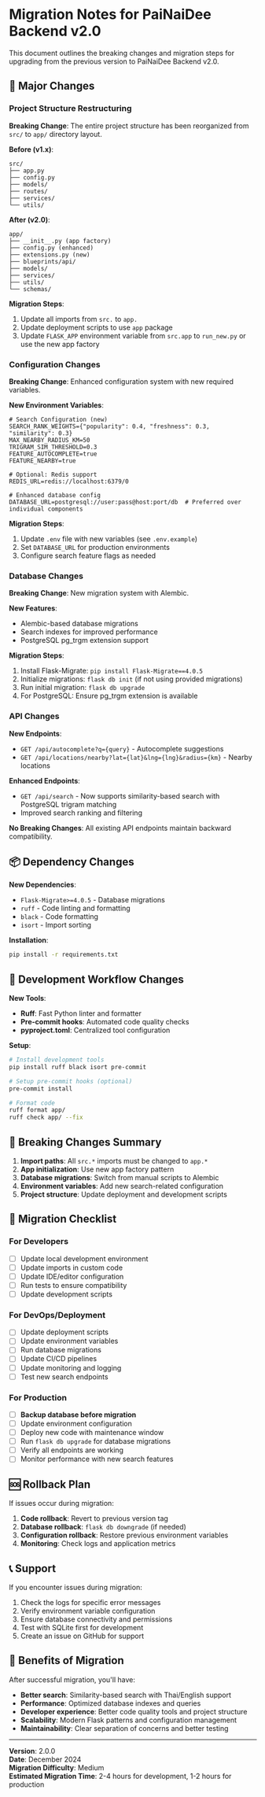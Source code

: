 # Migration Notes for PaiNaiDee Backend v2.0

This document outlines the breaking changes and migration steps for upgrading from the previous version to PaiNaiDee Backend v2.0.

## 🚀 Major Changes

### Project Structure Restructuring

**Breaking Change**: The entire project structure has been reorganized from `src/` to `app/` directory layout.

**Before (v1.x)**:
```
src/
├── app.py
├── config.py
├── models/
├── routes/
├── services/
└── utils/
```

**After (v2.0)**:
```
app/
├── __init__.py (app factory)
├── config.py (enhanced)
├── extensions.py (new)
├── blueprints/api/
├── models/
├── services/
├── utils/
└── schemas/
```

**Migration Steps**:
1. Update all imports from `src.` to `app.`
2. Update deployment scripts to use `app` package
3. Update `FLASK_APP` environment variable from `src.app` to `run_new.py` or use the new app factory

### Configuration Changes

**Breaking Change**: Enhanced configuration system with new required variables.

**New Environment Variables**:
```env
# Search Configuration (new)
SEARCH_RANK_WEIGHTS={"popularity": 0.4, "freshness": 0.3, "similarity": 0.3}
MAX_NEARBY_RADIUS_KM=50
TRIGRAM_SIM_THRESHOLD=0.3
FEATURE_AUTOCOMPLETE=true
FEATURE_NEARBY=true

# Optional: Redis support
REDIS_URL=redis://localhost:6379/0

# Enhanced database config
DATABASE_URL=postgresql://user:pass@host:port/db  # Preferred over individual components
```

**Migration Steps**:
1. Update `.env` file with new variables (see `.env.example`)
2. Set `DATABASE_URL` for production environments
3. Configure search feature flags as needed

### Database Changes

**Breaking Change**: New migration system with Alembic.

**New Features**:
- Alembic-based database migrations
- Search indexes for improved performance
- PostgreSQL pg_trgm extension support

**Migration Steps**:
1. Install Flask-Migrate: `pip install Flask-Migrate==4.0.5`
2. Initialize migrations: `flask db init` (if not using provided migrations)
3. Run initial migration: `flask db upgrade`
4. For PostgreSQL: Ensure pg_trgm extension is available

### API Changes

**New Endpoints**:
- `GET /api/autocomplete?q={query}` - Autocomplete suggestions
- `GET /api/locations/nearby?lat={lat}&lng={lng}&radius={km}` - Nearby locations

**Enhanced Endpoints**:
- `GET /api/search` - Now supports similarity-based search with PostgreSQL trigram matching
- Improved search ranking and filtering

**No Breaking Changes**: All existing API endpoints maintain backward compatibility.

## 📦 Dependency Changes

**New Dependencies**:
- `Flask-Migrate>=4.0.5` - Database migrations
- `ruff` - Code linting and formatting
- `black` - Code formatting
- `isort` - Import sorting

**Installation**:
```bash
pip install -r requirements.txt
```

## 🔧 Development Workflow Changes

**New Tools**:
- **Ruff**: Fast Python linter and formatter
- **Pre-commit hooks**: Automated code quality checks
- **pyproject.toml**: Centralized tool configuration

**Setup**:
```bash
# Install development tools
pip install ruff black isort pre-commit

# Setup pre-commit hooks (optional)
pre-commit install

# Format code
ruff format app/
ruff check app/ --fix
```

## 🚨 Breaking Changes Summary

1. **Import paths**: All `src.*` imports must be changed to `app.*`
2. **App initialization**: Use new app factory pattern
3. **Database migrations**: Switch from manual scripts to Alembic
4. **Environment variables**: Add new search-related configuration
5. **Project structure**: Update deployment and development scripts

## 🔄 Migration Checklist

### For Developers

- [ ] Update local development environment
- [ ] Update imports in custom code
- [ ] Update IDE/editor configuration
- [ ] Run tests to ensure compatibility
- [ ] Update development scripts

### For DevOps/Deployment

- [ ] Update deployment scripts
- [ ] Update environment variables
- [ ] Run database migrations
- [ ] Update CI/CD pipelines
- [ ] Update monitoring and logging
- [ ] Test new search endpoints

### For Production

- [ ] **Backup database before migration**
- [ ] Update environment configuration
- [ ] Deploy new code with maintenance window
- [ ] Run `flask db upgrade` for database migrations
- [ ] Verify all endpoints are working
- [ ] Monitor performance with new search features

## 🆘 Rollback Plan

If issues occur during migration:

1. **Code rollback**: Revert to previous version tag
2. **Database rollback**: `flask db downgrade` (if needed)
3. **Configuration rollback**: Restore previous environment variables
4. **Monitoring**: Check logs and application metrics

## 📞 Support

If you encounter issues during migration:

1. Check the logs for specific error messages
2. Verify environment variable configuration
3. Ensure database connectivity and permissions
4. Test with SQLite first for development
5. Create an issue on GitHub for support

## 🎯 Benefits of Migration

After successful migration, you'll have:

- **Better search**: Similarity-based search with Thai/English support
- **Performance**: Optimized database indexes and queries
- **Developer experience**: Better code quality tools and project structure
- **Scalability**: Modern Flask patterns and configuration management
- **Maintainability**: Clear separation of concerns and better testing

---

**Version**: 2.0.0  
**Date**: December 2024  
**Migration Difficulty**: Medium  
**Estimated Migration Time**: 2-4 hours for development, 1-2 hours for production
